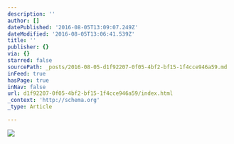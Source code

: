 ```yaml
---
description: ''
author: []
datePublished: '2016-08-05T13:09:07.249Z'
dateModified: '2016-08-05T13:06:41.539Z'
title: ''
publisher: {}
via: {}
starred: false
sourcePath: _posts/2016-08-05-d1f92207-0f05-4bf2-bf15-1f4cce946a59.md
inFeed: true
hasPage: true
inNav: false
url: d1f92207-0f05-4bf2-bf15-1f4cce946a59/index.html
_context: 'http://schema.org'
_type: Article

---
```

![](https://the-grid-user-content.s3-us-west-2.amazonaws.com/8a84d522-26e5-4504-84c0-8b9f69eca5f3.jpg)